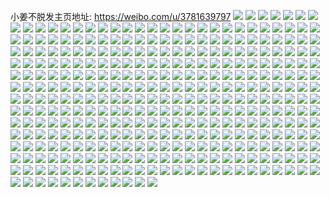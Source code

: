 小姜不脱发主页地址: https://weibo.com/u/3781639797 
![](https://wx4.sinaimg.cn/mw2000/e1673e75ly1h8wkxnewfhj21mv1mv7wh.jpg) 
![](https://wx4.sinaimg.cn/mw2000/e1673e75ly1h8wl2a05f9j21qq1qqhdt.jpg) 
![](https://wx4.sinaimg.cn/mw2000/e1673e75ly1h8u6k2gnpij22c02c0hdt.jpg) 
![](https://wx4.sinaimg.cn/mw2000/e1673e75ly1h8u6k3lyvmj22c02c0e81.jpg) 
![](https://wx4.sinaimg.cn/mw2000/e1673e75ly1h8u6k5n08zj22c02c0u0x.jpg) 
![](https://wx4.sinaimg.cn/mw2000/e1673e75ly1h8rqgl3xnmj20tf0tfjtt.jpg) 
![](https://wx4.sinaimg.cn/mw2000/e1673e75ly1h8rmzmskusj22082081ky.jpg) 
![](https://wx4.sinaimg.cn/mw2000/e1673e75ly1h8rmzxm108j22c02c0npe.jpg) 
![](https://wx4.sinaimg.cn/mw2000/e1673e75ly1h8rmzz9jgoj22c02c0qv6.jpg) 
![](https://wx4.sinaimg.cn/mw2000/e1673e75ly1h8rmzs6n62j2334334hdu.jpg) 
![](https://wx4.sinaimg.cn/mw2000/e1673e75ly1h8rmzu47hcj22c02c0qv7.jpg) 
![](https://wx4.sinaimg.cn/mw2000/e1673e75ly1h8rmzw0l48j22c02c0qv5.jpg) 
![](https://wx4.sinaimg.cn/mw2000/e1673e75ly1h8rmzpi7ndj20wi0wi10y.jpg) 
![](https://wx4.sinaimg.cn/mw2000/e1673e75ly1h8rmzjzsybj22c02c0ao4.jpg) 
![](https://wx4.sinaimg.cn/mw2000/e1673e75ly1h8oozi1s6pj22c02c0npe.jpg) 
![](https://wx4.sinaimg.cn/mw2000/e1673e75ly1h8oozdezm2j22c02c0b2a.jpg) 
![](https://wx4.sinaimg.cn/mw2000/e1673e75ly1h8oozjzn8zj22c02c0qv6.jpg) 
![](https://wx4.sinaimg.cn/mw2000/e1673e75ly1h8oozbop9yj22c02c0hdu.jpg) 
![](https://wx4.sinaimg.cn/mw2000/e1673e75ly1h8fa6ufb8hj22c02c0kjm.jpg) 
![](https://wx4.sinaimg.cn/mw2000/e1673e75ly1h8fa6yjed8j22c02c07wj.jpg) 
![](https://wx4.sinaimg.cn/mw2000/e1673e75ly1h8fa6sglvdj221g21ghdt.jpg) 
![](https://wx4.sinaimg.cn/mw2000/e1673e75ly1h8fa6lvn2tj22bm2bmb2a.jpg) 
![](https://wx4.sinaimg.cn/mw2000/e1673e75ly1h8fa755o5xj22c02c0e83.jpg) 
![](https://wx4.sinaimg.cn/mw2000/e1673e75ly1h8fa779yevj229y29y4qq.jpg) 
![](https://wx4.sinaimg.cn/mw2000/e1673e75ly1h88e43scgwj22c02c0kjl.jpg) 
![](https://wx4.sinaimg.cn/mw2000/e1673e75ly1h88e42rpluj22c02c0b29.jpg) 
![](https://wx4.sinaimg.cn/mw2000/e1673e75ly1h7s0hox1n3j21lf1lfhdt.jpg) 
![](https://wx4.sinaimg.cn/mw2000/e1673e75ly1h7oql62y4hj21gr1gr1kx.jpg) 
![](https://wx4.sinaimg.cn/mw2000/e1673e75ly1h7hu1d5xl6j20wi0f9mz8.jpg) 
![](https://wx4.sinaimg.cn/mw2000/e1673e75ly1h7hu1omj4cj21mc25stwm.jpg) 
![](https://wx4.sinaimg.cn/mw2000/e1673e75ly1h7hu1i3ywwj20of0ofjvp.jpg) 
![](https://wx4.sinaimg.cn/mw2000/e1673e75ly1h7hu1jzgqqj22c02bz1ky.jpg) 
![](https://wx4.sinaimg.cn/mw2000/e1673e75ly1h7hu1h5uunj222i22inpe.jpg) 
![](https://wx4.sinaimg.cn/mw2000/e1673e75ly1h7hu1hton8j20wi0wiqb5.jpg) 
![](https://wx4.sinaimg.cn/mw2000/e1673e75ly1h7hu1qwdqnj21o01o0npd.jpg) 
![](https://wx4.sinaimg.cn/mw2000/e1673e75ly1h7hu1rt5jnj22c02c07wh.jpg) 
![](https://wx4.sinaimg.cn/mw2000/e1673e75ly1h7hu1n32c9j21o01o0qv5.jpg) 
![](https://wx4.sinaimg.cn/mw2000/e1673e75ly1h6shfzgw8rj22bc3341ky.jpg) 
![](https://wx4.sinaimg.cn/mw2000/e1673e75ly1h6shfxrn7aj22bc334npf.jpg) 
![](https://wx4.sinaimg.cn/mw2000/e1673e75ly1h6mi3caq0lj22c02c07l7.jpg) 
![](https://wx4.sinaimg.cn/mw2000/e1673e75ly1h6mi3dzwnej22c02c0b2a.jpg) 
![](https://wx4.sinaimg.cn/mw2000/e1673e75ly1h684o6dlu0j20sa0samx2.jpg) 
![](https://wx4.sinaimg.cn/mw2000/e1673e75ly1h61ryzfcm6j22c02c0akn.jpg) 
![](https://wx4.sinaimg.cn/mw2000/e1673e75ly1h61rz22d36j22c02c0qv5.jpg) 
![](https://wx4.sinaimg.cn/mw2000/e1673e75ly1h60lkjxfzsj20u00u0qa9.jpg) 
![](https://wx4.sinaimg.cn/mw2000/e1673e75ly1h5rblevuwsj20hj0hj0v1.jpg) 
![](https://wx4.sinaimg.cn/mw2000/e1673e75ly1h4uyuissssj21o0280e82.jpg) 
![](https://wx4.sinaimg.cn/mw2000/e1673e75ly1h4uyuedgr1j21o0280b2a.jpg) 
![](https://wx4.sinaimg.cn/mw2000/e1673e75ly1h4916xhgvbj20kx0ihq5s.jpg) 
![](https://wx4.sinaimg.cn/mw2000/e1673e75ly1h45iwohzffj21o01o01kx.jpg) 
![](https://wx4.sinaimg.cn/mw2000/e1673e75ly1h45j0dmwruj22802804qq.jpg) 
![](https://wx4.sinaimg.cn/mw2000/e1673e75ly1h45iwkovwmj21m01m0hd6.jpg) 
![](https://wx4.sinaimg.cn/mw2000/e1673e75ly1h1vgrc24blj21o01o0kjl.jpg) 
![](https://wx4.sinaimg.cn/mw2000/e1673e75ly1h079amhx52j22982987wh.jpg) 
![](https://wx4.sinaimg.cn/mw2000/e1673e75ly1h0799clpqkj20cy0cy75o.jpg) 
![](https://wx4.sinaimg.cn/mw2000/e1673e75ly1gx8ycto2ohj20u00u0tev.jpg) 
![](https://wx4.sinaimg.cn/mw2000/e1673e75ly1gw95774an1j215o2bcnpd.jpg) 
![](https://wx4.sinaimg.cn/mw2000/e1673e75ly1gw956tkeqbj215o2bcu0x.jpg) 
![](https://wx4.sinaimg.cn/mw2000/e1673e75ly1gw9574u0r0j20xc2s0kjl.jpg) 
![](https://wx4.sinaimg.cn/mw2000/e1673e75ly1gw956uxlgkj20xc2s0u0x.jpg) 
![](https://wx4.sinaimg.cn/mw2000/e1673e75ly1gw9572r1zqj20xc1cedmd.jpg) 
![](https://wx4.sinaimg.cn/mw2000/e1673e75ly1gw9578jx4bj215o2bcb29.jpg) 
![](https://wx4.sinaimg.cn/mw2000/e1673e75ly1gw957235c4j22c02c07wj.jpg) 
![](https://wx4.sinaimg.cn/mw2000/e1673e75ly1gw956rl9buj215o2bcu0x.jpg) 
![](https://wx4.sinaimg.cn/mw2000/e1673e75ly1gw956yd46cj22c02c0x6r.jpg) 
![](https://wx4.sinaimg.cn/mw2000/e1673e75ly1gvruis4kkuj22c02c0kjm.jpg) 
![](https://wx4.sinaimg.cn/mw2000/e1673e75ly1gvruh6wpzhj22c02c0kjn.jpg) 
![](https://wx4.sinaimg.cn/mw2000/e1673e75ly1gvrugmfr17j21mj1mj4ou.jpg) 
![](https://wx4.sinaimg.cn/mw2000/e1673e75ly1gvruhisnc9j22c02c04qq.jpg) 
![](https://wx4.sinaimg.cn/mw2000/e1673e75ly1gvruhu30qnj22c02c04qq.jpg) 
![](https://wx4.sinaimg.cn/mw2000/e1673e75ly1gvruids5gwj22c02c0hdv.jpg) 
![](https://wx4.sinaimg.cn/mw2000/e1673e75ly1gv4puricduj20u00u0tci.jpg) 
![](https://wx4.sinaimg.cn/mw2000/e1673e75ly1gsr7u3o7vzj21is1is4eq.jpg) 
![](https://wx4.sinaimg.cn/mw2000/e1673e75ly1gsr7u964n1j22c02c0e82.jpg) 
![](https://wx4.sinaimg.cn/mw2000/e1673e75ly1gsr7u4oh1bj228w28wkjl.jpg) 
![](https://wx4.sinaimg.cn/mw2000/e1673e75ly1gsr7u7eg0uj2275275hdt.jpg) 
![](https://wx4.sinaimg.cn/mw2000/e1673e75ly1gsr7u32nvfj21sc1scnde.jpg) 
![](https://wx4.sinaimg.cn/mw2000/e1673e75ly1gsr7u62sqej21sc1sc1kx.jpg) 
![](https://wx4.sinaimg.cn/mw2000/e1673e75ly1gsr7ueaeeej22c02c0kjm.jpg) 
![](https://wx4.sinaimg.cn/mw2000/e1673e75ly1gsr7xoi6t6j228y28yqv5.jpg) 
![](https://wx4.sinaimg.cn/mw2000/e1673e75ly1gsr7ucliwzj22c02c04qq.jpg) 
![](https://wx4.sinaimg.cn/mw2000/e1673e75ly1gshvz1xs4tj22am2alqv6.jpg) 
![](https://wx4.sinaimg.cn/mw2000/e1673e75ly1gshvyst0kwj22c02c01ky.jpg) 
![](https://wx4.sinaimg.cn/mw2000/e1673e75ly1gshvyxe496j22c02c0u0x.jpg) 
![](https://wx4.sinaimg.cn/mw2000/e1673e75ly1gshvz3zaj1j2298298kjl.jpg) 
![](https://wx4.sinaimg.cn/mw2000/e1673e75ly1gshvz2mdk6j20n01afqax.jpg) 
![](https://wx4.sinaimg.cn/mw2000/e1673e75ly1gshvz4ajfij20l30l30uv.jpg) 
![](https://wx4.sinaimg.cn/mw2000/e1673e75ly1gshvz4w4uqj21bu1buanp.jpg) 
![](https://wx4.sinaimg.cn/mw2000/e1673e75ly1gshvzansljj22c02c01kz.jpg) 
![](https://wx4.sinaimg.cn/mw2000/e1673e75ly1gshvypgkb5j22c02c0kjm.jpg) 
![](https://wx4.sinaimg.cn/mw2000/e1673e75ly1gsfhpepioaj20n00n0abj.jpg) 
![](https://wx4.sinaimg.cn/mw2000/e1673e75ly1gsfhpk1cibj21cz1czb29.jpg) 
![](https://wx4.sinaimg.cn/mw2000/e1673e75ly1gsfhpe5ez1j21zh1zhnpd.jpg) 
![](https://wx4.sinaimg.cn/mw2000/e1673e75ly1gsfhpiyq3dj227g27ge82.jpg) 
![](https://wx4.sinaimg.cn/mw2000/e1673e75ly1gsfhph9tj0j20n00n0dm4.jpg) 
![](https://wx4.sinaimg.cn/mw2000/e1673e75ly1gsfhphoj1jj20n00vu4ac.jpg) 
![](https://wx4.sinaimg.cn/mw2000/e1673e75ly1gsfhpg330kj225a25a7wh.jpg) 
![](https://wx4.sinaimg.cn/mw2000/e1673e75ly1gsfhpfexhdj21o01o0hdt.jpg) 
![](https://wx4.sinaimg.cn/mw2000/e1673e75ly1gsfhpkohoyj22c02c0h5d.jpg) 
![](https://wx4.sinaimg.cn/mw2000/e1673e75ly1gsc33ow31ij229n29nqid.jpg) 
![](https://wx4.sinaimg.cn/mw2000/e1673e75ly1gs8j9gh1gsj219e19e1kx.jpg) 
![](https://wx4.sinaimg.cn/mw2000/e1673e75ly1gs8j9k6lnxj217v17v4qp.jpg) 
![](https://wx4.sinaimg.cn/mw2000/e1673e75ly1gs8j9f6tfqj22c02c01kz.jpg) 
![](https://wx4.sinaimg.cn/mw2000/e1673e75ly1gs8j9j0gfpj21yv1yv4qq.jpg) 
![](https://wx4.sinaimg.cn/mw2000/e1673e75ly1gs8j9gy93sj20zm0k111w.jpg) 
![](https://wx4.sinaimg.cn/mw2000/e1673e75ly1gs8jaln2n3j21hy1hyh6w.jpg) 
![](https://wx4.sinaimg.cn/mw2000/e1673e75ly1grxs008e25j20cy0c7t9x.jpg) 
![](https://wx4.sinaimg.cn/mw2000/e1673e75ly1grvx8dst29j22c02c0hdt.jpg) 
![](https://wx4.sinaimg.cn/mw2000/e1673e75ly1grvx8fj92lj22c02c01kx.jpg) 
![](https://wx4.sinaimg.cn/mw2000/e1673e75ly1gri4ulrvwuj21ex1exter.jpg) 
![](https://wx4.sinaimg.cn/mw2000/e1673e75ly1grem78sar1j21x11x14nt.jpg) 
![](https://wx4.sinaimg.cn/mw2000/e1673e75ly1grem755wdjj21x41x47v2.jpg) 
![](https://wx4.sinaimg.cn/mw2000/e1673e75ly1grem777y7hj21un1un1kx.jpg) 
![](https://wx4.sinaimg.cn/mw2000/e1673e75ly1grem820p6vj22c02c04qr.jpg) 
![](https://wx4.sinaimg.cn/mw2000/e1673e75ly1grem7ebbktj22by2bykjm.jpg) 
![](https://wx4.sinaimg.cn/mw2000/e1673e75ly1grem811v4uj2228228npd.jpg) 
![](https://wx4.sinaimg.cn/mw2000/e1673e75ly1grem70e9cnj22c02c0b2c.jpg) 
![](https://wx4.sinaimg.cn/mw2000/e1673e75ly1grem837gc2j20u40u4wmx.jpg) 
![](https://wx4.sinaimg.cn/mw2000/e1673e75ly1grem73d42cj222w22wnpd.jpg) 
![](https://wx4.sinaimg.cn/mw2000/e1673e75ly1gr6gujv26rj22c02c0npd.jpg) 
![](https://wx4.sinaimg.cn/mw2000/e1673e75ly1gr6guh16q0j21td1tdqv5.jpg) 
![](https://wx4.sinaimg.cn/mw2000/e1673e75ly1gr6gud59vnj22c02c07qm.jpg) 
![](https://wx4.sinaimg.cn/mw2000/e1673e75ly1gr6guhrst3j21o01o0npd.jpg) 
![](https://wx4.sinaimg.cn/mw2000/e1673e75ly1gr6guiukf8j225t25tk0p.jpg) 
![](https://wx4.sinaimg.cn/mw2000/e1673e75ly1gr6guigo5ej21o01o0hdt.jpg) 
![](https://wx4.sinaimg.cn/mw2000/e1673e75ly1gr6gug7cx5j21de1dfhdt.jpg) 
![](https://wx4.sinaimg.cn/mw2000/e1673e75ly1gr6guff8wsj218l18lb29.jpg) 
![](https://wx4.sinaimg.cn/mw2000/e1673e75ly1gr6guesvt4j219f19fe81.jpg) 
![](https://wx4.sinaimg.cn/mw2000/e1673e75ly1gquun1ytg2j22c02c0b29.jpg) 
![](https://wx4.sinaimg.cn/mw2000/e1673e75ly1gquumviaztj22c02c0np8.jpg) 
![](https://wx4.sinaimg.cn/mw2000/e1673e75ly1gquun3kje2j21y21y27cc.jpg) 
![](https://wx4.sinaimg.cn/mw2000/e1673e75ly1gquumxditcj22c02c0hdu.jpg) 
![](https://wx4.sinaimg.cn/mw2000/e1673e75ly1gquun0g5o4j20t90t9n4l.jpg) 
![](https://wx4.sinaimg.cn/mw2000/e1673e75ly1gquumyn2jgj22c02c01ky.jpg) 
![](https://wx4.sinaimg.cn/mw2000/e1673e75ly1gquun008nuj22c02c0e82.jpg) 
![](https://wx4.sinaimg.cn/mw2000/e1673e75ly1gquun0rkrgj22c02c0wpf.jpg) 
![](https://wx4.sinaimg.cn/mw2000/e1673e75ly1gquun4jxsxj221e21e4qp.jpg) 
![](https://wx4.sinaimg.cn/mw2000/e1673e75ly1gqkmsgb6i5j2267267npd.jpg) 
![](https://wx4.sinaimg.cn/mw2000/e1673e75ly1gqkmsmga38j22c02c0x6p.jpg) 
![](https://wx4.sinaimg.cn/mw2000/e1673e75ly1gqkmsnw25qj2275275b29.jpg) 
![](https://wx4.sinaimg.cn/mw2000/e1673e75ly1gqkmseeqwuj227c27cx6p.jpg) 
![](https://wx4.sinaimg.cn/mw2000/e1673e75ly1gqkmsbyi2wj22c02c0x6r.jpg) 
![](https://wx4.sinaimg.cn/mw2000/e1673e75ly1gqkms79xpaj22aq2aq1ky.jpg) 
![](https://wx4.sinaimg.cn/mw2000/e1673e75ly1gqkmsiwko0j220p20p4qp.jpg) 
![](https://wx4.sinaimg.cn/mw2000/e1673e75ly1gqkmt0d7mmj20u00u0wg8.jpg) 
![](https://wx4.sinaimg.cn/mw2000/e1673e75ly1gqkmsh997jj2219219wu2.jpg) 
![](https://wx4.sinaimg.cn/mw2000/e1673e75ly1gqibux7ursj20n00n0ab7.jpg) 
![](https://wx4.sinaimg.cn/mw2000/e1673e75ly1gqibuwg472j22c02c04qr.jpg) 
![](https://wx4.sinaimg.cn/mw2000/e1673e75ly1gq7t4h1s5gj23402c04qr.jpg) 
![](https://wx4.sinaimg.cn/mw2000/e1673e75ly1gq7t522mxyj224v24vqv5.jpg) 
![](https://wx4.sinaimg.cn/mw2000/e1673e75ly1gq7t4yh7pgj20z40qcdrk.jpg) 
![](https://wx4.sinaimg.cn/mw2000/e1673e75ly1gq7t4kerrij234022onpd.jpg) 
![](https://wx4.sinaimg.cn/mw2000/e1673e75ly1gq7t4moi6dj22c02c0b29.jpg) 
![](https://wx4.sinaimg.cn/mw2000/e1673e75ly1gq7t4x0aq7j234022onpd.jpg) 
![](https://wx4.sinaimg.cn/mw2000/e1673e75ly1gq7t4pf0ykj229r29razp.jpg) 
![](https://wx4.sinaimg.cn/mw2000/e1673e75ly1gq7t55ct06j229529pnpd.jpg) 
![](https://wx4.sinaimg.cn/mw2000/e1673e75ly1gq7t60g02aj22c02c0u0z.jpg) 
![](https://wx4.sinaimg.cn/mw2000/e1673e75ly1gpa9eckj94j22c02c01ky.jpg) 
![](https://wx4.sinaimg.cn/mw2000/e1673e75ly1gpa9e986uxj2298298npd.jpg) 
![](https://wx4.sinaimg.cn/mw2000/e1673e75ly1gpa9e5ssdtj22at2at1ky.jpg) 
![](https://wx4.sinaimg.cn/mw2000/e1673e75ly1gpa9e1vxqej221o21o7wh.jpg) 
![](https://wx4.sinaimg.cn/mw2000/e1673e75ly1gpa9eg5v41j22202201ky.jpg) 
![](https://wx4.sinaimg.cn/mw2000/e1673e75ly1gpa9en3n1pj22c02c0qv5.jpg) 
![](https://wx4.sinaimg.cn/mw2000/e1673e75ly1gpa9ek56u6j222r22ru0x.jpg) 
![](https://wx4.sinaimg.cn/mw2000/e1673e75ly1gpa9eokbavj2256256doj.jpg) 
![](https://wx4.sinaimg.cn/mw2000/e1673e75ly1gpa9er3jbej21dt1dt4qp.jpg) 
![](https://wx4.sinaimg.cn/mw2000/e1673e75ly1gp4gj26s5oj21o01o0kjl.jpg) 
![](https://wx4.sinaimg.cn/mw2000/e1673e75ly1gp4gj2o8y5j20c80c8glz.jpg) 
![](https://wx4.sinaimg.cn/mw2000/e1673e75ly1gp4giyva36j21o01o0qv5.jpg) 
![](https://wx4.sinaimg.cn/mw2000/e1673e75ly1goobgzmj32j21o02801ky.jpg) 
![](https://wx4.sinaimg.cn/mw2000/e1673e75ly1goobh1o1rdj21o01o07wh.jpg) 
![](https://wx4.sinaimg.cn/mw2000/e1673e75ly1goobhh2heej21o01o04qp.jpg) 
![](https://wx4.sinaimg.cn/mw2000/e1673e75ly1goobguovmtj22c02c04qp.jpg) 
![](https://wx4.sinaimg.cn/mw2000/e1673e75ly1goobhrwizaj22c02c0qtt.jpg) 
![](https://wx4.sinaimg.cn/mw2000/e1673e75ly1goobie4ax0j22b42b41ky.jpg) 
![](https://wx4.sinaimg.cn/mw2000/e1673e75ly1gm8e1jhgjdj22c02c0npd.jpg) 
![](https://wx4.sinaimg.cn/mw2000/e1673e75ly1gm8e1c1y5rj21o01o0nng.jpg) 
![](https://wx4.sinaimg.cn/mw2000/e1673e75ly1gm8e1eyzn2j22c02c0qv5.jpg) 
![](https://wx4.sinaimg.cn/mw2000/e1673e75ly1gm8e1dvsuvj22c02c0b2a.jpg) 
![](https://wx4.sinaimg.cn/mw2000/e1673e75ly1gm8e1pizvij22c02c0q9a.jpg) 
![](https://wx4.sinaimg.cn/mw2000/e1673e75ly1gm8e1n1jp6j22c02c07wh.jpg) 
![](https://wx4.sinaimg.cn/mw2000/e1673e75ly1gm8e1grnscj22o92064qp.jpg) 
![](https://wx4.sinaimg.cn/mw2000/e1673e75ly1gm8e1d742mj21o01o0kjl.jpg) 
![](https://wx4.sinaimg.cn/mw2000/e1673e75ly1gm8e1l781sj22c02c0qv5.jpg) 
![](https://wx4.sinaimg.cn/mw2000/e1673e75ly1gm3uic0xmaj21ei1ei7gc.jpg) 
![](https://wx4.sinaimg.cn/mw2000/e1673e75ly1gm3uiceud1j21ei1eih15.jpg) 
![](https://wx4.sinaimg.cn/mw2000/e1673e75ly1gm3uik7304j21ei1eiqgv.jpg) 
![](https://wx4.sinaimg.cn/mw2000/e1673e75ly1gm3uijk2hhj22c02c0qv6.jpg) 
![](https://wx4.sinaimg.cn/mw2000/e1673e75ly1gm3uihzbs8j224j24j18w.jpg) 
![](https://wx4.sinaimg.cn/mw2000/e1673e75ly1gm3uicu70hj22c02c0ayk.jpg) 
![](https://wx4.sinaimg.cn/mw2000/e1673e75ly1gm3ujo1z96j20tu0tue1f.jpg) 
![](https://wx4.sinaimg.cn/mw2000/e1673e75ly1gm3uigg6bqj22c02c04qp.jpg) 
![](https://wx4.sinaimg.cn/mw2000/e1673e75ly1gm3uifybxzj21ei1ei7kt.jpg) 
![](https://wx4.sinaimg.cn/mw2000/e1673e75ly1gl8ktftd2pj21vf1vfkjl.jpg) 
![](https://wx4.sinaimg.cn/mw2000/e1673e75ly1gl8kvjuucyj21w01w0b29.jpg) 
![](https://wx4.sinaimg.cn/mw2000/e1673e75ly1gksebvj4pbj22c02c04qp.jpg) 
![](https://wx4.sinaimg.cn/mw2000/e1673e75ly1gksec0ibxbj22c02c0u0x.jpg) 
![](https://wx4.sinaimg.cn/mw2000/e1673e75ly1gksebs8uuoj22842841kx.jpg) 
![](https://wx4.sinaimg.cn/mw2000/e1673e75ly1gksebtztzvj22c02c0u0x.jpg) 
![](https://wx4.sinaimg.cn/mw2000/e1673e75ly1gksebyqdonj22c02c0x6r.jpg) 
![](https://wx4.sinaimg.cn/mw2000/e1673e75ly1gksebuszx9j22c02c0e81.jpg) 
![](https://wx4.sinaimg.cn/mw2000/e1673e75ly1gksec26r1yj20n00n0jvt.jpg) 
![](https://wx4.sinaimg.cn/mw2000/e1673e75ly1gksebzewz5j21as1aswqx.jpg) 
![](https://wx4.sinaimg.cn/mw2000/e1673e75ly1gksedp1eugj20n00n0gu3.jpg) 
![](https://wx4.sinaimg.cn/mw2000/e1673e75ly1gjmu8fi58nj22b42b4e81.jpg) 
![](https://wx4.sinaimg.cn/mw2000/e1673e75ly1gjmu8gyd31j22bc2bcqv6.jpg) 
![](https://wx4.sinaimg.cn/mw2000/e1673e75ly1gjmu8d446ij20mz0mzqjt.jpg) 
![](https://wx4.sinaimg.cn/mw2000/e1673e75ly1gjmu8hsjwcj21tm1tm7wh.jpg) 
![](https://wx4.sinaimg.cn/mw2000/e1673e75ly1gjmu8ekarxj221d21ihdu.jpg) 
![](https://wx4.sinaimg.cn/mw2000/e1673e75ly1gjmu9175yqj21o01o07wh.jpg) 
![](https://wx4.sinaimg.cn/mw2000/e1673e75ly1gj0vv86n4aj21hc1hcwp4.jpg) 
![](https://wx4.sinaimg.cn/mw2000/e1673e75ly1gj0vv9jzxfj213e13edjf.jpg) 
![](https://wx4.sinaimg.cn/mw2000/e1673e75ly1gj0vv2sh2aj218x19j79k.jpg) 
![](https://wx4.sinaimg.cn/mw2000/e1673e75ly1gj0vv67u88j22c02c04qq.jpg) 
![](https://wx4.sinaimg.cn/mw2000/e1673e75ly1gj0vv8inlqj21xg1xg7kt.jpg) 
![](https://wx4.sinaimg.cn/mw2000/e1673e75ly1gj0vv5r6uej21ei1eik4r.jpg) 
![](https://wx4.sinaimg.cn/mw2000/e1673e75ly1gj0vv3jaeej22c02c0b2b.jpg) 
![](https://wx4.sinaimg.cn/mw2000/e1673e75ly1gj0vv6pr8cj20n00n078e.jpg) 
![](https://wx4.sinaimg.cn/mw2000/e1673e75ly1gj0vv4g59ej22c02c04qq.jpg) 
![](https://wx4.sinaimg.cn/mw2000/e1673e75ly1giu2uznguoj20sx0sx77p.jpg) 
![](https://wx4.sinaimg.cn/mw2000/e1673e75ly1giu2ujt4gjj20n00n00x3.jpg) 
![](https://wx4.sinaimg.cn/mw2000/e1673e75ly1giu2uy73fgj22c02c0x6r.jpg) 
![](https://wx4.sinaimg.cn/mw2000/e1673e75ly1gijibn25n6j218e18e4jr.jpg) 
![](https://wx4.sinaimg.cn/mw2000/e1673e75ly1gijibllecjj21kw1kw1ej.jpg) 
![](https://wx4.sinaimg.cn/mw2000/e1673e75ly1gijiboimanj21d71d7twd.jpg) 
![](https://wx4.sinaimg.cn/mw2000/e1673e75ly1gijib1lh1yj21d31d31bd.jpg) 
![](https://wx4.sinaimg.cn/mw2000/e1673e75ly1gia7sngjynj22c02c0u0x.jpg) 
![](https://wx4.sinaimg.cn/mw2000/e1673e75ly1gi5t3tkyuwj20q30poani.jpg) 
![](https://wx4.sinaimg.cn/mw2000/e1673e75ly1gi5t3jp504j21sc1scnpd.jpg) 
![](https://wx4.sinaimg.cn/mw2000/e1673e75ly1gi5t3k7jztj22c02c0aql.jpg) 
![](https://wx4.sinaimg.cn/mw2000/e1673e75ly1ghxhip9h8pj22c02c07wh.jpg) 
![](https://wx4.sinaimg.cn/mw2000/e1673e75ly1ghxheel6g1j20n014edsw.jpg) 
![](https://wx4.sinaimg.cn/mw2000/e1673e75ly1ghxheuenkkj21np1np4qp.jpg) 
![](https://wx4.sinaimg.cn/mw2000/e1673e75ly1ghwc27blvzj21bo1bo4g1.jpg) 
![](https://wx4.sinaimg.cn/mw2000/e1673e75ly1gfy1qgr1t7j20mw0mwtes.jpg) 
![](https://wx4.sinaimg.cn/mw2000/e1673e75ly1gfy1qgxckfj20n00n0jvn.jpg) 
![](https://wx4.sinaimg.cn/mw2000/e1673e75ly1gfy1qhxb73j21n71n7b2a.jpg) 
![](https://wx4.sinaimg.cn/mw2000/e1673e75ly1gfy1qghzrqj213y13ywyk.jpg) 
![](https://wx4.sinaimg.cn/mw2000/e1673e75ly1gfma08mzwmj21l61l6ajy.jpg) 
![](https://wx4.sinaimg.cn/mw2000/e1673e75ly1gfma08yn5tj22c02c0x4q.jpg) 
![](https://wx4.sinaimg.cn/mw2000/e1673e75ly1gfma0audfbj22ae2ae7wi.jpg) 
![](https://wx4.sinaimg.cn/mw2000/e1673e75ly1gfma078mu8j22c02c04qp.jpg) 
![](https://wx4.sinaimg.cn/mw2000/e1673e75ly1gfma0bdwcbj21o01o0k1j.jpg) 
![](https://wx4.sinaimg.cn/mw2000/e1673e75ly1gfma0btvbpj22c02c0aqy.jpg) 
![](https://wx4.sinaimg.cn/mw2000/e1673e75ly1genlysfs2gj21zz1zz4qp.jpg) 
![](https://wx4.sinaimg.cn/mw2000/e1673e75ly1genlyw2kvsj22c02c07wi.jpg) 
![](https://wx4.sinaimg.cn/mw2000/e1673e75ly1genlyv4t5rj21o01o0u0y.jpg) 
![](https://wx4.sinaimg.cn/mw2000/e1673e75ly1genlytqkqqj21n61n67wh.jpg) 
![](https://wx4.sinaimg.cn/mw2000/e1673e75ly1gegqdr24u2j22c02c04qq.jpg) 
![](https://wx4.sinaimg.cn/mw2000/e1673e75ly1gegqf3thhtj22c02c0kjm.jpg) 
![](https://wx4.sinaimg.cn/mw2000/e1673e75ly1gegqdzvklkj22c02c0e83.jpg) 
![](https://wx4.sinaimg.cn/mw2000/e1673e75ly1gegqe8b4ipj22c02c0kjn.jpg) 
![](https://wx4.sinaimg.cn/mw2000/e1673e75ly1gegqf4zic7j21yo1zub29.jpg) 
![](https://wx4.sinaimg.cn/mw2000/e1673e75ly1gegqe0l0bnj211u11u7kr.jpg) 
![](https://wx4.sinaimg.cn/mw2000/e1673e75ly1gegqdyfpb1j21o01o0ka7.jpg) 
![](https://wx4.sinaimg.cn/mw2000/e1673e75ly1gegqdwwjjij21kw1kw4qp.jpg) 
![](https://wx4.sinaimg.cn/mw2000/e1673e75ly1gegqdvv2vcj21kw1kwe82.jpg) 
![](https://wx4.sinaimg.cn/mw2000/e1673e75ly1gdx41h8xo8j21o01o04qq.jpg) 
![](https://wx4.sinaimg.cn/mw2000/e1673e75ly1gdx441csswj20mz0stha8.jpg) 
![](https://wx4.sinaimg.cn/mw2000/e1673e75ly1gdx41g4tbej21o01o04qq.jpg) 
![](https://wx4.sinaimg.cn/mw2000/e1673e75ly1gdj87n3b88j22c02c0u0x.jpg) 
![](https://wx4.sinaimg.cn/mw2000/e1673e75ly1gdj87lgqabj22c02c0e81.jpg) 
![](https://wx4.sinaimg.cn/mw2000/e1673e75ly1gdj87p1ognj22c02c0b2a.jpg) 
![](https://wx4.sinaimg.cn/mw2000/e1673e75ly1gdeh6a4zvkj22aa2aab2a.jpg) 
![](https://wx4.sinaimg.cn/mw2000/e1673e75ly1gdeh6bikqjj20c80c874y.jpg) 
![](https://wx4.sinaimg.cn/mw2000/e1673e75ly1gdei6x0z1kj220c20c7wi.jpg) 
![](https://wx4.sinaimg.cn/mw2000/e1673e75ly1gcvzyx8twtj22c02c0x6q.jpg) 
![](https://wx4.sinaimg.cn/mw2000/e1673e75ly1gcvzyvbg31j23402c01kx.jpg) 
![](https://wx4.sinaimg.cn/mw2000/e1673e75ly1gcvzyy7zkjj22c02c0npd.jpg) 
![](https://wx4.sinaimg.cn/mw2000/e1673e75ly1gcq9iqgx50j20l10l10wa.jpg) 
![](https://wx4.sinaimg.cn/mw2000/e1673e75ly1gcjbc81n4gj20n00z2di8.jpg) 
![](https://wx4.sinaimg.cn/mw2000/e1673e75ly1gcjbc8en6rj20n00yngo2.jpg) 
![](https://wx4.sinaimg.cn/mw2000/e1673e75ly1gcjbc8kwc4j20n00zt0vh.jpg) 
![](https://wx4.sinaimg.cn/mw2000/e1673e75ly1gcjbc8z6v2j20n00n0dgj.jpg) 
![](https://wx4.sinaimg.cn/mw2000/e1673e75ly1gbet1mvifrj218g16ndkt.jpg) 
![](https://wx4.sinaimg.cn/mw2000/e1673e75ly1gaq7kifj0cj22c02c07q0.jpg) 
![](https://wx4.sinaimg.cn/mw2000/e1673e75ly1gaq7khr5hwj20n00n00u3.jpg) 
![](https://wx4.sinaimg.cn/mw2000/e1673e75ly1gaq7khz8mbj20n00n0ac2.jpg) 
![](https://wx4.sinaimg.cn/mw2000/e1673e75ly1gap7opc857j216o16m1kk.jpg) 
![](https://wx4.sinaimg.cn/mw2000/e1673e75ly1gap7piitjmj216o16m7wh.jpg) 
![](https://wx4.sinaimg.cn/mw2000/e1673e75ly1gap7obok1wj216o16m4qp.jpg) 
![](https://wx4.sinaimg.cn/mw2000/e1673e75ly1gap7pdq3a8j22c02c07wi.jpg) 
![](https://wx4.sinaimg.cn/mw2000/e1673e75ly1gap7oqndl8j20n01134a8.jpg) 
![](https://wx4.sinaimg.cn/mw2000/e1673e75ly1gap7pexvr7j22c02c0x2f.jpg) 
![](https://wx4.sinaimg.cn/mw2000/e1673e75ly1gap7o8a9lmj222o22oatk.jpg) 
![](https://wx4.sinaimg.cn/mw2000/e1673e75ly1gap7okiadqj22c02c0hdt.jpg) 
![](https://wx4.sinaimg.cn/mw2000/e1673e75ly1gap7pgv6e7j21ei1eiwuf.jpg) 
![](https://wx4.sinaimg.cn/mw2000/e1673e75ly1gaik19f1a3j20u00u0gs8.jpg) 
![](https://wx4.sinaimg.cn/mw2000/e1673e75ly1gag3mkkdgej21120kugps.jpg) 
![](https://wx4.sinaimg.cn/mw2000/e1673e75ly1gag872b2nyj20nf0nf0ww.jpg) 
![](https://wx4.sinaimg.cn/mw2000/e1673e75ly1gag3mk9d4gj20u00u0n3l.jpg) 
![](https://wx4.sinaimg.cn/mw2000/e1673e75ly1gag872vf8lj20u00u0wn9.jpg) 
![](https://wx4.sinaimg.cn/mw2000/e1673e75ly1gag8735citj20gi0giwek.jpg) 
![](https://wx4.sinaimg.cn/mw2000/e1673e75ly1gag3mjadwbj20u00u07au.jpg) 
![](https://wx4.sinaimg.cn/mw2000/e1673e75ly1gaflv1nmpqj20u00u0dmj.jpg) 
![](https://wx4.sinaimg.cn/mw2000/e1673e75ly1ga88n6g0y9j22c02c0b29.jpg) 
![](https://wx4.sinaimg.cn/mw2000/e1673e75ly1ga88n8s1evj21o01o0b29.jpg) 
![](https://wx4.sinaimg.cn/mw2000/e1673e75ly1ga88na1ac3j20ma0majuy.jpg) 
![](https://wx4.sinaimg.cn/mw2000/e1673e75ly1ga88n99kd9j20n00n0wkc.jpg) 
![](https://wx4.sinaimg.cn/mw2000/e1673e75ly1g9xu0eo3wuj21o01o04qp.jpg) 
![](https://wx4.sinaimg.cn/mw2000/e1673e75ly1g9he85vbyuj22c02c0npd.jpg) 
![](https://wx4.sinaimg.cn/mw2000/e1673e75ly1g9he8ejaeyj21o01o0kjl.jpg) 
![](https://wx4.sinaimg.cn/mw2000/e1673e75ly1g9he8khjppj22c02c0e81.jpg) 
![](https://wx4.sinaimg.cn/mw2000/e1673e75ly1g9gkqdy5p3j2221221x6p.jpg) 
![](https://wx4.sinaimg.cn/mw2000/e1673e75ly1g9g5zg0r4xj21vh1vh1ky.jpg) 
![](https://wx4.sinaimg.cn/mw2000/e1673e75ly1g9g5zhy4d1j22c02c0e81.jpg) 
![](https://wx4.sinaimg.cn/mw2000/e1673e75ly1g9gkq2kdiqj22c02c01kx.jpg) 
![](https://wx4.sinaimg.cn/mw2000/e1673e75ly1g9gkq5sg9wj21o01o0b2a.jpg) 
![](https://wx4.sinaimg.cn/mw2000/e1673e75ly1g9gkqqxswhj20jg0jgwgr.jpg) 
![](https://wx4.sinaimg.cn/mw2000/e1673e75ly1g9012gd7izj20ju0juwih.jpg) 
![](https://wx4.sinaimg.cn/mw2000/e1673e75ly1g8zzoi85b8j22c02c0hdu.jpg) 
![](https://wx4.sinaimg.cn/mw2000/e1673e75ly1g9012hufcij20jk0jkae8.jpg) 
![](https://wx4.sinaimg.cn/mw2000/e1673e75ly1g9012hg4kwj22bs2bs7uv.jpg) 
![](https://wx4.sinaimg.cn/mw2000/e1673e75ly1g9012iu9ffj20n00n0n4o.jpg) 
![](https://wx4.sinaimg.cn/mw2000/e1673e75ly1g9012i9iy0j20n00n0q4o.jpg) 
![](https://wx4.sinaimg.cn/mw2000/e1673e75ly1g8zzojya2nj22c02c0no7.jpg) 
![](https://wx4.sinaimg.cn/mw2000/e1673e75ly1g901kt5hgfj20u00u0jz7.jpg) 
![](https://wx4.sinaimg.cn/mw2000/e1673e75ly1g9018n3dxfj22c02c0kf0.jpg) 
![](https://wx4.sinaimg.cn/mw2000/e1673e75ly1g8t52nxckcj22c02c019l.jpg) 
![](https://wx4.sinaimg.cn/mw2000/e1673e75ly1g8t52qfnr2j22c02c0qq9.jpg) 
![](https://wx4.sinaimg.cn/mw2000/e1673e75ly1g8t52t0hnfj22c02c0nm9.jpg) 
![](https://wx4.sinaimg.cn/mw2000/e1673e75ly1g8rkkrkwv8j21o01o04qq.jpg) 
![](https://wx4.sinaimg.cn/mw2000/e1673e75ly1g8akvx0ht7j21rm1rm4qp.jpg) 
![](https://wx4.sinaimg.cn/mw2000/e1673e75ly1g8akvw177mj21o01o0qv5.jpg) 
![](https://wx4.sinaimg.cn/mw2000/e1673e75ly1g8akvtazqcj21je1je1kx.jpg) 
![](https://wx4.sinaimg.cn/mw2000/e1673e75ly1g84lbxiz4yj21o01o0qt9.jpg) 
![](https://wx4.sinaimg.cn/mw2000/e1673e75ly1g7lbxszmncj21rw1rw1kx.jpg) 
![](https://wx4.sinaimg.cn/mw2000/e1673e75ly1g7lbxwdjywj21o01o07wi.jpg) 
![](https://wx4.sinaimg.cn/mw2000/e1673e75ly1g7lbxx1fkxj216z16zts0.jpg) 
![](https://wx4.sinaimg.cn/mw2000/e1673e75ly1g7lbxuvxyzj22c02c0qv6.jpg) 
![](https://wx4.sinaimg.cn/mw2000/e1673e75ly1g7lby2weopj21o01o0hdt.jpg) 
![](https://wx4.sinaimg.cn/mw2000/e1673e75ly1g7lbxqojibj21rb1rbwvn.jpg) 
![](https://wx4.sinaimg.cn/mw2000/e1673e75ly1g7g08bgyspj21mo1mokjm.jpg) 
![](https://wx4.sinaimg.cn/mw2000/e1673e75ly1g7g08a2en3j20k00k0any.jpg) 
![](https://wx4.sinaimg.cn/mw2000/e1673e75ly1g7g089me3ij20u00u0q9h.jpg) 
![](https://wx4.sinaimg.cn/mw2000/e1673e75ly1g6y7l08xvvj21o01o0hdt.jpg) 
![](https://wx4.sinaimg.cn/mw2000/e1673e75ly1g6y7kyq5xtj22c02c0hdu.jpg) 
![](https://wx4.sinaimg.cn/mw2000/e1673e75ly1g6y7kzhebrj21o01o04qp.jpg) 
![](https://wx4.sinaimg.cn/mw2000/e1673e75ly1g6r8w1cqboj21o01o0x6p.jpg) 
![](https://wx4.sinaimg.cn/mw2000/e1673e75ly1g6r8x6kipyj23402c04qp.jpg) 
![](https://wx4.sinaimg.cn/mw2000/e1673e75ly1g6r8w5biimj218i18i7wh.jpg) 
![](https://wx4.sinaimg.cn/mw2000/e1673e75ly1g6r8w838t2j23402c07wh.jpg) 
![](https://wx4.sinaimg.cn/mw2000/e1673e75ly1g6r8w40h98j22ac2acnpg.jpg) 
![](https://wx4.sinaimg.cn/mw2000/e1673e75ly1g6r8wm5fh6j20u00u0aoh.jpg) 
